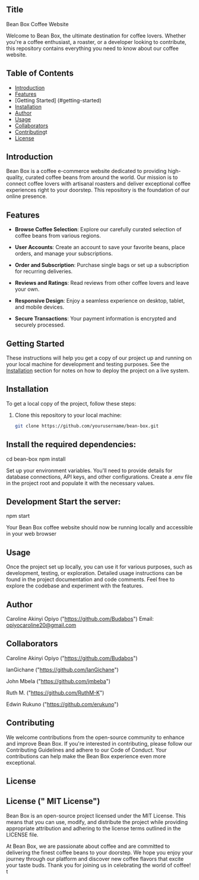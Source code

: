 ## Title
 Bean Box Coffee Website


Welcome to Bean Box, the ultimate destination for coffee lovers. Whether you're a coffee enthusiast, a roaster, or a developer looking to contribute, this repository contains everything you need to know about our coffee website.

## Table of Contents

- [Introduction](#introduction)
- [Features](#features)
- [Getting Started] (#getting-started)
- [Installation](#installation)
- [Author](#author)
- [Usage](#usage)
- [Collaborators](#Collaborators)
- [Contributing](#contributing)t
- [License](#license)

## Introduction

Bean Box is a coffee e-commerce website dedicated to providing high-quality, curated coffee beans from around the world. Our mission is to connect coffee lovers with artisanal roasters and deliver exceptional coffee experiences right to your doorstep. This repository is the foundation of our online presence.

## Features

- **Browse Coffee Selection**: 
Explore our carefully curated selection of coffee beans from various regions.

- **User Accounts**: 
Create an account to save your favorite beans, place orders, and manage your subscriptions.

- **Order and Subscription**:
 Purchase single bags or set up a subscription for recurring deliveries.

- **Reviews and Ratings**: 
Read reviews from other coffee lovers and leave your own.

- **Responsive Design**: 
Enjoy a seamless experience on desktop, tablet, and mobile devices.

- **Secure Transactions**:
 Your payment information is encrypted and securely processed.

## Getting Started

These instructions will help you get a copy of our project up and running on your local machine for development and testing purposes. See the [Installation](#installation) section for notes on how to deploy the project on a live system.

## Installation

To get a local copy of the project, follow these steps:

1. Clone this repository to your local machine:

   ```bash
   git clone https://github.com/yourusername/bean-box.git


##	Install the required dependencies:
cd bean-box 
npm install

Set up your environment variables. You'll need to provide details for database connections, API keys, and other configurations. Create a .env file in the project root and populate it with the necessary values.

## Development Start the server:
npm start 

Your Bean Box coffee website should now be running locally and accessible in your web browser

## Usage

Once  the project set up locally, you can use it for various purposes, such as development, testing, or exploration. Detailed usage instructions can be found in the project documentation and code comments. Feel free to explore the codebase and experiment with the features.

## Author
Caroline Akinyi Opiyo ("https://github.com/Budabos") Email: opiyocaroline20@gmail.com

## Collaborators
Caroline Akinyi Opiyo ("https://github.com/Budabos")

IanGichane ("https://github.com/IanGichane")

John Mbela ("https://github.com/jmbeba")

Ruth M. ("https://github.com/RuthM-K")

Edwin Rukuno ("https://github.com/erukuno")



## Contributing

We welcome contributions from the open-source community to enhance and improve Bean Box. If you're interested in contributing, please follow our Contributing Guidelines and adhere to our Code of Conduct. Your contributions can help make the Bean Box experience even more exceptional.

## License
## License (" MIT License")
Bean Box is an open-source project licensed under the MIT License. This means that you can use, modify, and distribute the project while providing appropriate attribution and adhering to the license terms outlined in the LICENSE file.



At Bean Box, we are passionate about coffee and are committed to delivering the finest coffee beans to your doorstep. We hope you enjoy your journey through our platform and discover new coffee flavors that excite your taste buds. Thank you for joining us in celebrating the world of coffee! t






